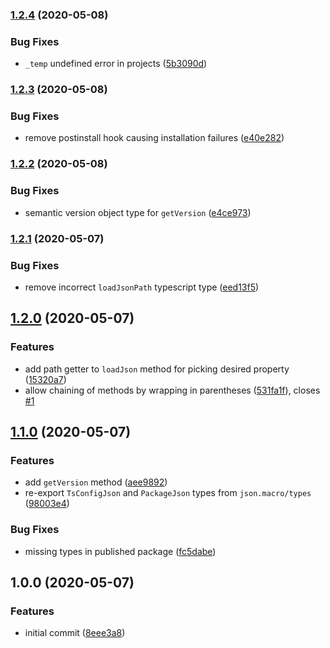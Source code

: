 ### [1.2.4](https://github.com/ifiokjr/json.macro/compare/v1.2.3...v1.2.4) (2020-05-08)


### Bug Fixes

* `_temp` undefined error in projects ([5b3090d](https://github.com/ifiokjr/json.macro/commit/5b3090d4198f75d7d631066c4bc2180ae961be28))

### [1.2.3](https://github.com/ifiokjr/json.macro/compare/v1.2.2...v1.2.3) (2020-05-08)


### Bug Fixes

* remove postinstall hook causing installation failures ([e40e282](https://github.com/ifiokjr/json.macro/commit/e40e282e16cb1c21315c688d69ad2d337ea0946c))

### [1.2.2](https://github.com/ifiokjr/json.macro/compare/v1.2.1...v1.2.2) (2020-05-08)


### Bug Fixes

* semantic version object type for `getVersion` ([e4ce973](https://github.com/ifiokjr/json.macro/commit/e4ce9739dfae6929b79a7ae47ab4a898a8e1f27e))

### [1.2.1](https://github.com/ifiokjr/json.macro/compare/v1.2.0...v1.2.1) (2020-05-07)


### Bug Fixes

* remove incorrect `loadJsonPath` typescript type ([eed13f5](https://github.com/ifiokjr/json.macro/commit/eed13f5273cf0a45c99f011c812752489ac0352f))

## [1.2.0](https://github.com/ifiokjr/json.macro/compare/v1.1.0...v1.2.0) (2020-05-07)


### Features

* add path getter to `loadJson` method for picking desired property ([15320a7](https://github.com/ifiokjr/json.macro/commit/15320a7cb629d8ea5f8e1ff623d672c326899db7))
* allow chaining of methods by wrapping in parentheses ([531fa1f](https://github.com/ifiokjr/json.macro/commit/531fa1ffb80209bbd978f59b59b98482c547e1e0)), closes [#1](https://github.com/ifiokjr/json.macro/issues/1)

## [1.1.0](https://github.com/ifiokjr/json.macro/compare/v1.0.0...v1.1.0) (2020-05-07)


### Features

* add `getVersion` method ([aee9892](https://github.com/ifiokjr/json.macro/commit/aee9892c29a0ca3eb310c3af43794a021db3ace5))
* re-export `TsConfigJson` and `PackageJson` types from `json.macro/types` ([98003e4](https://github.com/ifiokjr/json.macro/commit/98003e46f87fb3e78df8b04684a8775afa823fd8))


### Bug Fixes

* missing types in published package ([fc5dabe](https://github.com/ifiokjr/json.macro/commit/fc5dabe0acf0fc87cd0b9063b367b853db6c86b1))

## 1.0.0 (2020-05-07)


### Features

* initial commit ([8eee3a8](https://github.com/ifiokjr/json.macro/commit/8eee3a8e4f290b14effb0c7090e66b8afee1a976))
